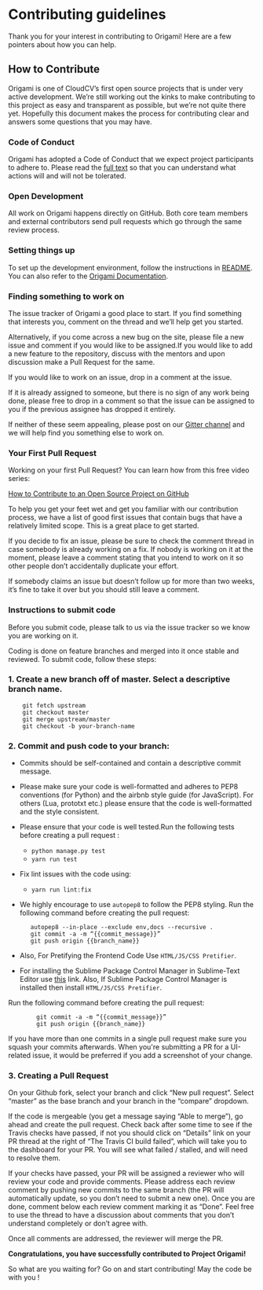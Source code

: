 # Contributing guidelines
Thank you for your interest in contributing to Origami! Here are a few pointers about how you can help.

## How to Contribute
Origami is one of CloudCV’s first open source projects that is  under very active development. We’re still working out the kinks to make contributing to this project as easy and transparent as possible, but we’re not quite there yet. Hopefully this document makes the process for contributing clear and answers some questions that you may have.

### Code of Conduct
Origami has adopted a Code of Conduct that we expect project participants to adhere to. Please read the [full text](https://github.com/Cloud-CV/Origami/blob/master/CODE_OF_CONDUCT.md) so that you can understand what actions will and will not be tolerated.

### Open Development
All work on Origami happens directly on GitHub. Both core team members and external contributors send pull requests which go through the same review process.


### Setting things up

To set up the development environment, follow the instructions in [README](https://github.com/Cloud-CV/Origami/blob/master/README.md).
You can also refer to the [Origami Documentation](http://cloudcv-origami.readthedocs.io/en/latest/).

### Finding something to work on

The issue tracker of Origami a good place to start. If you find something that interests you, comment on the thread and we’ll help get you started.

Alternatively, if you come across a new bug on the site, please file a new issue and comment if you would like to be assigned.If you would like to add a new feature to the repository, discuss with the mentors and upon discussion make a Pull Request for the same.

If you would like to work on an issue, drop in a comment at the issue. 

If it is already assigned to someone, but there is no sign of any work being done, please free to drop in a comment so that the issue can be assigned to you if the previous assignee has dropped it entirely.

If neither of these seem appealing, please post on our [Gitter channel](https://gitter.im/Cloud-CV/Origami) and we will help find you something else to work on.


### Your First Pull Request
Working on your first Pull Request? You can learn how from this free video series:

[How to Contribute to an Open Source Project on GitHub](https://egghead.io/courses/how-to-contribute-to-an-open-source-project-on-github)

To help you get your feet wet and get you familiar with our contribution process, we have a list of good first issues that contain bugs that have a relatively limited scope. This is a great place to get started.

If you decide to fix an issue, please be sure to check the comment thread in case somebody is already working on a fix. If nobody is working on it at the moment, please leave a comment stating that you intend to work on it so other people don’t accidentally duplicate your effort.

If somebody claims an issue but doesn’t follow up for more than two weeks, it’s fine to take it over but you should still leave a comment.


### Instructions to submit code

Before you submit code, please talk to us via the issue tracker so we know you are working on it.

Coding is done on feature branches and merged into it once stable and reviewed. To submit code, follow these steps:

### 1. Create a new branch off of master. Select a descriptive branch name.

        git fetch upstream
        git checkout master
        git merge upstream/master
        git checkout -b your-branch-name

### 2. Commit and push code to your branch:

   - Commits should be self-contained and contain a descriptive commit message.
   - Please make sure your code is well-formatted and adheres to PEP8 conventions (for Python) and the airbnb style guide (for JavaScript). For others (Lua, prototxt etc.) please ensure that the code is well-formatted and the style consistent.
   - Please ensure that your code is well tested.Run the following tests before creating a pull request :
	 * `python manage.py test`
	 * `yarn run test`
   - Fix lint issues with the code using:
	 * `yarn run lint:fix`
        
   - We highly encourage to use `autopep8` to follow the PEP8 styling. Run the following command before creating the pull request:

            autopep8 --in-place --exclude env,docs --recursive .     
            git commit -a -m “{{commit_message}}”
            git push origin {{branch_name}}
  - Also, For Pretifying the Frontend Code Use ```HTML/JS/CSS Pretifier```.
  - For installing the Sublime Package Control Manager in Sublime-Text Editor use [this](https://packagecontrol.io/installation#st2) link. Also, If Sublime Package Control Manager is installed then install ```HTML/JS/CSS Pretifier```.
  
  
  Run the following command before creating the pull request:

            git commit -a -m “{{commit_message}}”
            git push origin {{branch_name}}
            
 If you have more than one commits in a single pull request make sure you squash your commits afterwards.
 When you're submitting a PR for a UI-related issue, it would be preferred if you add a screenshot of your change.
            
### 3. Creating a Pull Request

 On your Github fork, select your branch and click “New pull request”. Select “master” as the base branch and your branch in the “compare” dropdown.
 
If the code is mergeable (you get a message saying “Able to merge”), go ahead and create the pull request.
Check back after some time to see if the Travis checks have passed, if not you should click on “Details” link on your PR thread at the right of “The Travis CI build failed”, which will take you to the dashboard for your PR. You will see what failed / stalled, and will need to resolve them.

If your checks have passed, your PR will be assigned a reviewer who will review your code and provide comments. Please address each review comment by pushing new commits to the same branch (the PR will automatically update, so you don’t need to submit a new one). Once you are done, comment below each review comment marking it as “Done”. Feel free to use the thread to have a discussion about comments that you don’t understand completely or don’t agree with.

Once all comments are addressed, the reviewer will merge the PR.

**Congratulations, you have successfully contributed to Project Origami!**

So what are you waiting for? Go on and start contributing!  May the code be with you !


